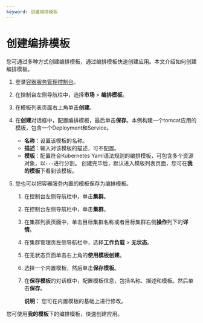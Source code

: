 ```yaml
---
keyword: 创建编排模板
---
```


# 创建编排模板

您可通过多种方式创建编排模板，通过编排模板快速创建应用。本文介绍如何创建编排模板。

1.  登录[容器服务管理控制台](https://cs.console.aliyun.com)。

2.  在控制台左侧导航栏中，选择**市场** \> **编排模板**。

3.  在模板列表页面右上角单击**创建**。

4.  在**创建**对话框中，配置编排模板，最后单击**保存**。本例构建一个tomcat应用的模板，包含一个Deployment和Service。

    -   **名称**：设置该模板的名称。
    -   **描述**：输入对该模板的描述，可不配置。
    -   **模板**：配置符合Kubernetes Yaml语法规则的编排模板，可包含多个资源对象，以`---`进行分割。
    创建完毕后，默认进入模板列表页面，您可在**我的模板**下看到该模板。

5.  您也可以把容器服务内置的模板保存为编排模板。

    1.  在控制台左侧导航栏中，单击**集群**。

    2.  在控制台左侧导航栏中，单击**集群**。

    3.  在集群列表页面中，单击目标集群名称或者目标集群右侧**操作**列下的**详情**。

    4.  在集群管理页左侧导航栏中，选择**工作负载** \> **无状态**。

    5.  在无状态页面单击右上角的**使用模板创建**。

    6.  选择一个内置模板，然后单击**保存模板**。

    7.  在**保存模板**的对话框中，配置模板信息，包括名称、描述和模板。然后单击**保存**。

        **说明：** 您可在内置模板的基础上进行修改。


您可使用**我的模板**下的编排模板，快速创建应用。

